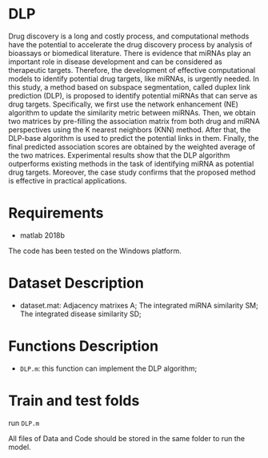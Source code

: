 # DLP
Drug discovery is a long and costly process, and computational methods have the potential to accelerate the drug discovery process by analysis of bioassays or biomedical literature. There is evidence that miRNAs play an important role in disease development and can be considered as therapeutic targets. Therefore, the development of effective computational models to identify potential drug targets, like miRNAs, is urgently needed. In this study, a method based on subspace segmentation, called duplex link prediction (DLP), is proposed to identify potential miRNAs that can serve as drug targets. Specifically, we first use the network enhancement (NE) algorithm to update the similarity metric between miRNAs. Then, we obtain two matrices by pre-filling the association matrix from both drug and miRNA perspectives using the K nearest neighbors (KNN) method. After that, the DLP-base algorithm is used to predict the potential links in them. Finally, the final predicted association scores are obtained by the weighted average of the two matrices. Experimental results show that the DLP algorithm outperforms existing methods in the task of identifying miRNA as potential drug targets.  Moreover, the case study confirms that the proposed method is effective in practical applications.

# Requirements
* matlab 2018b

The code has been tested on the Windows platform.

# Dataset Description
* dataset.mat: Adjacency matrixes A; The integrated miRNA similarity SM; The integrated disease similarity SD;

# Functions Description
* ```DLP.m```: this function can implement the DLP algorithm;

# Train and test folds

run ```DLP.m```

All files of Data and Code should be stored in the same folder to run the model.
